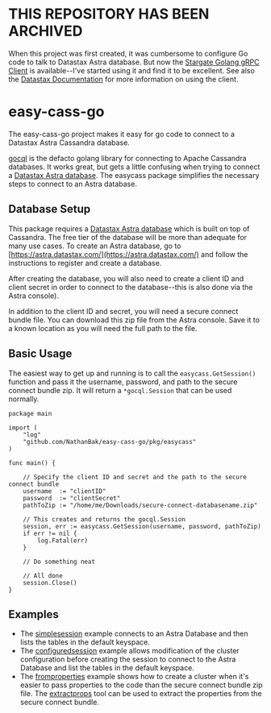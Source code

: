 # THIS REPOSITORY HAS BEEN ARCHIVED

When this project was first created, it was cumbersome to configure Go code to talk to Datastax Astra database.  But now the [Stargate Golang gRPC Client](https://github.com/stargate/stargate-grpc-go-client) is available--I've started using it and find it to be excellent.  See also the [Datastax Documentation](https://docs.datastax.com/en/astra-serverless/docs/develop/api-grpc/gRPC-go-client.html) for more information on using the client.

# easy-cass-go

The easy-cass-go project makes it easy for go code to connect to a Datastax Astra Cassandra database.

[gocql](https://gocql.github.io/) is the defacto golang library for connecting to Apache Cassandra databases.  It works great, but gets a little confusing when trying to connect a [Datastax Astra database](https://www.datastax.com/cloud/datastax-astra).  The easycass package simplifies the necessary steps to connect to an Astra database.

## Database Setup

This package requires a [Datastax Astra database](https://www.datastax.com/cloud/datastax-astra) which is built on top of Cassandra.  The free tier of the database will be more than adequate for many use cases.  To create an Astra database, go to [https://astra.datastax.com/](https://astra.datastax.com/) and follow the instructions to register and create a database.

After creating the database, you will also need to create a client ID and client secret in order to connect to the database--this is also done via the Astra console).

In addition to the client ID and secret, you will need a secure connect bundle file.  You can download this zip file from the Astra console.  Save it to a known location as you will need the full path to the file.

## Basic Usage

The easiest way to get up and running is to call the `easycass.GetSession()` function and pass it the username, password, and path to the secure connect bundle zip.  It will return a `*gocql.Session` that can be used normally.

```golang
package main

import (
    "log"
    "github.com/NathanBak/easy-cass-go/pkg/easycass"
)

func main() {

    // Specify the client ID and secret and the path to the secure connect bundle
    username  := "clientID"
    password  := "clientSecret"
    pathToZip := "/home/me/Downloads/secure-connect-databasename.zip"

    // This creates and returns the gocql.Session
    session, err := easycass.GetSession(username, password, pathToZip)
    if err != nil {
        log.Fatal(err)
    }
    
    // Do something neat

    // All done
    session.Close()
}
```

## Examples

- The [simplesession](examples/simplesession/main.go) example connects to an Astra Database and then lists the tables in the default keyspace.
- The [configuredsession](examples/configuredsession/main.go) example allows modification of the cluster configuration before creating the session to connect to the Astra Database and list the tables in the default keyspace.
- The [fromproperties](examples/fromproperties/main.go) example shows how to create a cluster when it's easier to pass properties to the code than the secure connect bundle zip file.  The [extractprops](cmd/extractprops/main.go) tool can be used to extract the properties from the secure connect bundle.
